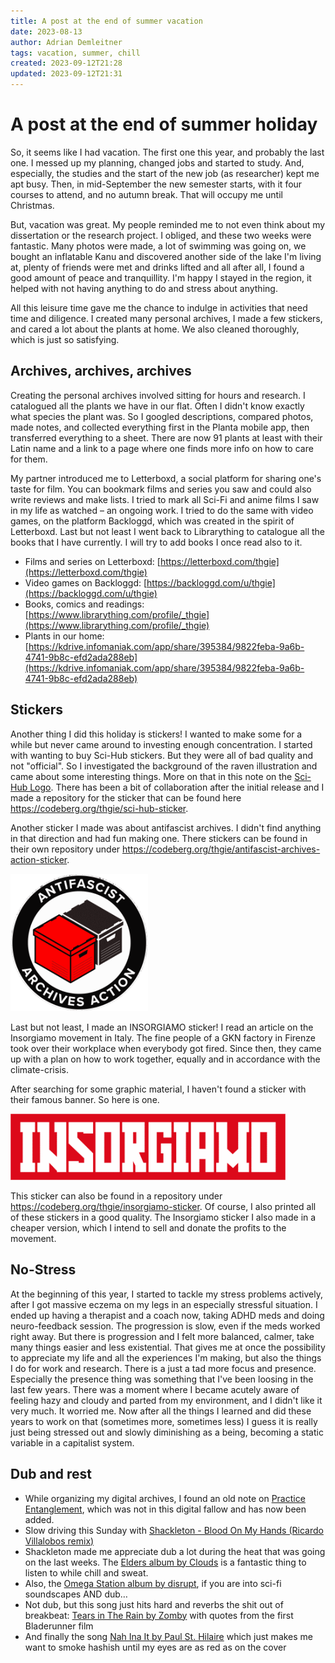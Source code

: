 ```yaml
---
title: A post at the end of summer vacation
date: 2023-08-13
author: Adrian Demleitner
tags: vacation, summer, chill
created: 2023-09-12T21:28
updated: 2023-09-12T21:31
---
```

# A post at the end of summer holiday
So, it seems like I had vacation. The first one this year, and probably the last one. I messed up my planning, changed jobs and started to study. And, especially, the studies and the start of the new job (as researcher) kept me apt busy. Then, in mid-September the new semester starts, with it four courses to attend, and no autumn break. That will occupy me until Christmas.

But, vacation was great. My people reminded me to not even think about my dissertation or the research project. I obliged, and these two weeks were fantastic. Many photos were made, a lot of swimming was going on, we bought an inflatable Kanu and discovered another side of the lake I'm living at, plenty of friends were met and drinks lifted and all after all, I found a good amount of peace and tranquillity. I'm happy I stayed in the region, it helped with not having anything to do and stress about anything.

All this leisure time gave me the chance to indulge in activities that need time and diligence. I created many personal archives, I made a few stickers, and cared a lot about the plants at home. We also cleaned thoroughly, which is just so satisfying.

## Archives, archives, archives
Creating the personal archives involved sitting for hours and research. I catalogued all the plants we have in our flat. Often I didn't know exactly what species the plant was. So I googled descriptions, compared photos, made notes, and collected everything first in the Planta mobile app, then transferred everything to a sheet. There are now 91 plants at least with their Latin name and a link to a page where one finds more info on how to care for them.

My partner introduced me to Letterboxd, a social platform for sharing one's taste for film. You can bookmark films and series you saw and could also write reviews and make lists. I tried to mark all Sci-Fi and anime films I saw in my life as watched – an ongoing work. I tried to do the same with video games, on the platform Backloggd, which was created in the spirit of Letterboxd. Last but not least I went back to Librarything to catalogue all the books that I have currently. I will try to add books I once read also to it. 

- Films and series on Letterboxd: [https://letterboxd.com/thgie](https://letterboxd.com/thgie)
- Video games on Backloggd: [https://backloggd.com/u/thgie](https://backloggd.com/u/thgie)
- Books, comics and readings: [https://www.librarything.com/profile/_thgie](https://www.librarything.com/profile/_thgie)
- Plants in our home: [https://kdrive.infomaniak.com/app/share/395384/9822feba-9a6b-4741-9b8c-efd2ada288eb](https://kdrive.infomaniak.com/app/share/395384/9822feba-9a6b-4741-9b8c-efd2ada288eb)

## Stickers
Another thing I did this holiday is stickers! I wanted to make some for a while but never came around to investing enough concentration. I started with wanting to buy Sci-Hub stickers. But they were all of bad quality and not "official". So I investigated the background of the raven illustration and came about some interesting things. More on that in this note on the [Sci-Hub Logo](notes/Sci-Hub%20Logo.md). There has been a bit of collaboration after the initial release and I made a repository for the sticker that can be found here https://codeberg.org/thgie/sci-hub-sticker.

Another sticker I made was about antifascist archives. I didn't find anything in that direction and had fun making one. There stickers can be found in their own repository under https://codeberg.org/thgie/antifascist-archives-action-sticker.

<img src="assets/antifascist-archives-action-sticker.png" width="220" alt="Antifascist Archives Sticker"/>

Last but not least, I made an INSORGIAMO sticker! I read an article on the Insorgiamo movement in Italy. The fine people of a GKN factory in Firenze took over their workplace when everybody got fired. Since then, they came up with a plan on how to work together, equally and in accordance with the climate-crisis.

After searching for some graphic material, I haven't found a sticker with their famous banner. So here is one.

<img src="assets/insorgiamo-sticker.png" width="440" alt="INSORGIAMO sticker"/>

This sticker can also be found in a repository under https://codeberg.org/thgie/insorgiamo-sticker. Of course, I also printed all of these stickers in a good quality. The Insorgiamo sticker I also made in a cheaper version, which I intend to sell and donate the profits to the movement.

## No-Stress
At the beginning of this year, I started to tackle my stress problems actively, after I got massive eczema on my legs in an especially stressful situation. I ended up having a therapist and a coach now, taking ADHD meds and doing neuro-feedback session. The progression is slow, even if the meds worked right away. But there is progression and I felt more balanced, calmer, take many things easier and less existential. That gives me at once the possibility to appreciate my life and all the experiences I'm making, but also the things I do for work and research. There is a just a tad more focus and presence. Especially the presence thing was something that I've been loosing in the last few years. There was a moment where I became acutely aware of feeling hazy and cloudy and parted from my environment, and I didn't like it very much. It worried me. Now after all the things I learned and did these years to work on that (sometimes more, sometimes less) I guess it is really just being stressed out and slowly diminishing as a being, becoming a static variable in a capitalist system.

## Dub and rest
- While organizing my digital archives, I found an old note on [Practice Entanglement](notes/Practice%20Entanglement.md), which was not in this digital fallow and has now been added.
- Slow driving this Sunday with [Shackleton - Blood On My Hands (Ricardo Villalobos remix)](https://samshackleton.bandcamp.com/track/shackleton-blood-on-my-hands-ricardo-villalobos-remix)
- Shackleton made me appreciate dub a lot during the heat that was going on the last weeks. The [Elders album by Clouds](https://jahtari.bandcamp.com/album/elders) is a fantastic thing to listen to while chill and sweat.
- Also, the [Omega Station album by disrupt](https://jahtari.bandcamp.com/album/omega-station), if you are into sci-fi soundscapes AND dub…
- Not dub, but this song just hits hard and reverbs the shit out of breakbeat: [Tears in The Rain by Zomby](https://dreamcatalogue.bandcamp.com/track/tears-in-the-rain) with quotes from the first Bladerunner film
- And finally the song [Nah Ina It by Paul St. Hilaire](https://jahtari.bandcamp.com/track/nah-ina-it) which just makes me want to smoke hashish until my eyes are as red as on the cover